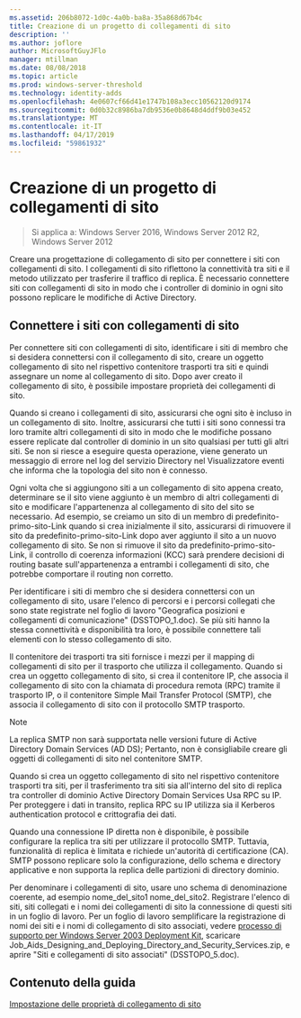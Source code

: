 ```yaml
---
ms.assetid: 206b8072-1d0c-4a0b-ba8a-35a868d67b4c
title: Creazione di un progetto di collegamenti di sito
description: ''
ms.author: joflore
author: MicrosoftGuyJFlo
manager: mtillman
ms.date: 08/08/2018
ms.topic: article
ms.prod: windows-server-threshold
ms.technology: identity-adds
ms.openlocfilehash: 4e0607cf66d41e1747b108a3ecc10562120d9174
ms.sourcegitcommit: 0d0b32c8986ba7db9536e0b8648d4ddf9b03e452
ms.translationtype: MT
ms.contentlocale: it-IT
ms.lasthandoff: 04/17/2019
ms.locfileid: "59861932"
---
```

# <a name="creating-a-site-link-design"></a>Creazione di un progetto di collegamenti di sito

>Si applica a: Windows Server 2016, Windows Server 2012 R2, Windows Server 2012

Creare una progettazione di collegamento di sito per connettere i siti con collegamenti di sito. I collegamenti di sito riflettono la connettività tra siti e il metodo utilizzato per trasferire il traffico di replica. È necessario connettere siti con collegamenti di sito in modo che i controller di dominio in ogni sito possono replicare le modifiche di Active Directory.  
  
## <a name="connecting-sites-with-site-links"></a>Connettere i siti con collegamenti di sito

Per connettere siti con collegamenti di sito, identificare i siti di membro che si desidera connettersi con il collegamento di sito, creare un oggetto collegamento di sito nel rispettivo contenitore trasporti tra siti e quindi assegnare un nome al collegamento di sito. Dopo aver creato il collegamento di sito, è possibile impostare proprietà dei collegamenti di sito.  
  
Quando si creano i collegamenti di sito, assicurarsi che ogni sito è incluso in un collegamento di sito. Inoltre, assicurarsi che tutti i siti sono connessi tra loro tramite altri collegamenti di sito in modo che le modifiche possano essere replicate dal controller di dominio in un sito qualsiasi per tutti gli altri siti. Se non si riesce a eseguire questa operazione, viene generato un messaggio di errore nel log del servizio Directory nel Visualizzatore eventi che informa che la topologia del sito non è connesso.  
  
Ogni volta che si aggiungono siti a un collegamento di sito appena creato, determinare se il sito viene aggiunto è un membro di altri collegamenti di sito e modificare l'appartenenza al collegamento di sito del sito se necessario. Ad esempio, se creiamo un sito di un membro di predefinito-primo-sito-Link quando si crea inizialmente il sito, assicurarsi di rimuovere il sito da predefinito-primo-sito-Link dopo aver aggiunto il sito a un nuovo collegamento di sito. Se non si rimuove il sito da predefinito-primo-sito-Link, il controllo di coerenza informazioni (KCC) sarà prendere decisioni di routing basate sull'appartenenza a entrambi i collegamenti di sito, che potrebbe comportare il routing non corretto.  
  
Per identificare i siti di membro che si desidera connettersi con un collegamento di sito, usare l'elenco di percorsi e i percorsi collegati che sono state registrate nel foglio di lavoro "Geografica posizioni e collegamenti di comunicazione" (DSSTOPO_1.doc). Se più siti hanno la stessa connettività e disponibilità tra loro, è possibile connettere tali elementi con lo stesso collegamento di sito.  
  
Il contenitore dei trasporti tra siti fornisce i mezzi per il mapping di collegamenti di sito per il trasporto che utilizza il collegamento. Quando si crea un oggetto collegamento di sito, si crea il contenitore IP, che associa il collegamento di sito con la chiamata di procedura remota (RPC) tramite il trasporto IP, o il contenitore Simple Mail Transfer Protocol (SMTP), che associa il collegamento di sito con il protocollo SMTP trasporto.  
  
> [!NOTE]  
> La replica SMTP non sarà supportata nelle versioni future di Active Directory Domain Services (AD DS); Pertanto, non è consigliabile creare gli oggetti di collegamenti di sito nel contenitore SMTP.  
  
Quando si crea un oggetto collegamento di sito nel rispettivo contenitore trasporti tra siti, per il trasferimento tra siti sia all'interno del sito di replica tra controller di dominio Active Directory Domain Services Usa RPC su IP. Per proteggere i dati in transito, replica RPC su IP utilizza sia il Kerberos authentication protocol e crittografia dei dati.  
  
Quando una connessione IP diretta non è disponibile, è possibile configurare la replica tra siti per utilizzare il protocollo SMTP. Tuttavia, funzionalità di replica è limitata e richiede un'autorità di certificazione (CA). SMTP possono replicare solo la configurazione, dello schema e directory applicative e non supporta la replica delle partizioni di directory dominio.  
  
Per denominare i collegamenti di sito, usare uno schema di denominazione coerente, ad esempio nome_del_sito1 nome_del_sito2. Registrare l'elenco di siti, siti collegati e i nomi dei collegamenti di sito la connessione di questi siti in un foglio di lavoro. Per un foglio di lavoro semplificare la registrazione di nomi dei siti e i nomi di collegamento di sito associati, vedere [processo di supporto per Windows Server 2003 Deployment Kit](https://go.microsoft.com/fwlink/?LinkID=102558), scaricare Job_Aids_Designing_and_Deploying_Directory_and_Security_Services.zip, e aprire "Siti e collegamenti di sito associati" (DSSTOPO_5.doc).  
  
## <a name="in-this-guide"></a>Contenuto della guida

[Impostazione delle proprietà di collegamento di sito](Setting-Site-Link-Properties.md)  
